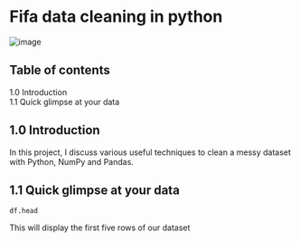 # Fifa data cleaning in python
![image](https://github.com/allan-pg/python-data-cleaning/assets/62595869/5a6e1601-5637-4805-bf71-1d6e2f6012f0)

## Table of contents
1.0 Introduction  
1.1 Quick glimpse at your data  


## 1.0 Introduction
In this project, I discuss various useful techniques to clean a messy dataset with Python, NumPy and Pandas.
## 1.1 Quick glimpse at your data
```
df.head
```
This will display the first five rows of our dataset
